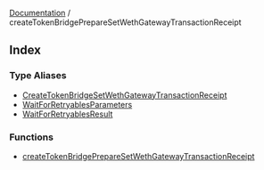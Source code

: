 [Documentation](../README.md) / createTokenBridgePrepareSetWethGatewayTransactionReceipt

## Index

### Type Aliases

- [CreateTokenBridgeSetWethGatewayTransactionReceipt](type-aliases/CreateTokenBridgeSetWethGatewayTransactionReceipt.md)
- [WaitForRetryablesParameters](type-aliases/WaitForRetryablesParameters.md)
- [WaitForRetryablesResult](type-aliases/WaitForRetryablesResult.md)

### Functions

- [createTokenBridgePrepareSetWethGatewayTransactionReceipt](functions/createTokenBridgePrepareSetWethGatewayTransactionReceipt.md)
